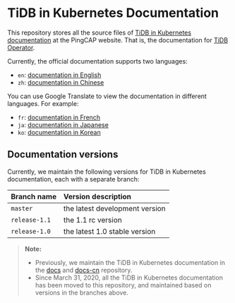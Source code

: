 # TiDB in Kubernetes Documentation

This repository stores all the source files of [TiDB in Kubernetes documentation](https://pingcap.com/docs/tidb-in-kubernetes/stable/) at the PingCAP website. That is, the documentation for [TiDB Operator](https://github.com/pingcap/tidb-operator).

Currently, the official documentation supports two languages:

- `en`: [documentation in English](https://docs.pingcap.com/tidb-in-kubernetes/stable)
- `zh`: [documentation in Chinese](https://docs.pingcap.com/zh/tidb-in-kubernetes/stable)

You can use Google Translate to view the documentation in different languages. For example:

- `fr`: [documentation in French](https://translate.google.com/translate?hl=en&sl=en&tl=fr&u=https%3A%2F%2Fgithub.com%2Fpingcap%2Fdocs-tidb-operator%2Fblob%2Frelease-1.0%2Fen%2FTOC.md)
- `ja`: [documentation in Japanese](https://translate.google.com/translate?hl=en&sl=en&tl=ja&u=https://github.com/pingcap/docs-tidb-operator/blob/release-1.0/en/TOC.md)
- `ko`: [documentation in Korean](https://translate.google.com/translate?hl=en&sl=en&tl=ko&u=https%3A%2F%2Fgithub.com%2Fpingcap%2Fdocs-tidb-operator%2Fblob%2Frelease-1.0%2Fen%2FTOC.md)

## Documentation versions

Currently, we maintain the following versions for TiDB in Kubernetes documentation, each with a separate branch:

| Branch name | Version description |
| :--- | :-- |
| `master` | the latest development version |
| `release-1.1` | the 1.1 rc version |
| `release-1.0` | the latest 1.0 stable version |

> **Note:**
>
> - Previously, we maintain the TiDB in Kubernetes documentation in the [docs](https://github.com/pingcap/docs) and [docs-cn](https://github.com/pingcap/docs-cn) repository.
> - Since March 31, 2020, all the TiDB in Kubernetes documentation has been moved to this repository, and maintained based on versions in the branches above.
